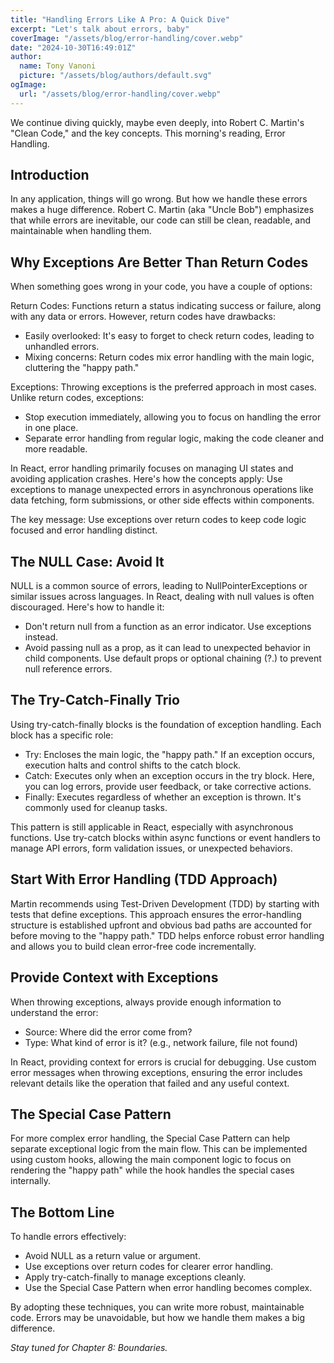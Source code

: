 ```yaml
---
title: "Handling Errors Like A Pro: A Quick Dive"
excerpt: "Let's talk about errors, baby"
coverImage: "/assets/blog/error-handling/cover.webp"
date: "2024-10-30T16:49:01Z"
author:
  name: Tony Vanoni
  picture: "/assets/blog/authors/default.svg"
ogImage:
  url: "/assets/blog/error-handling/cover.webp"
---
```


We continue diving quickly, maybe even deeply, into Robert C. Martin's "Clean Code," and the key concepts. This morning's reading, Error Handling.

## Introduction

In any application, things will go wrong. But how we handle these errors makes a huge difference. Robert C. Martin (aka "Uncle Bob") emphasizes that while errors are inevitable, our code can still be clean, readable, and maintainable when handling them.

## Why Exceptions Are Better Than Return Codes

When something goes wrong in your code, you have a couple of options:

Return Codes: Functions return a status indicating success or failure, along with any data or errors. However, return codes have drawbacks:

- Easily overlooked: It's easy to forget to check return codes, leading to unhandled errors.
- Mixing concerns: Return codes mix error handling with the main logic, cluttering the "happy path."

Exceptions: Throwing exceptions is the preferred approach in most cases. Unlike return codes, exceptions:

- Stop execution immediately, allowing you to focus on handling the error in one place.
- Separate error handling from regular logic, making the code cleaner and more readable.

In React, error handling primarily focuses on managing UI states and avoiding application crashes. Here's how the concepts apply: Use exceptions to manage unexpected errors in asynchronous operations like data fetching, form submissions, or other side effects within components.

The key message: Use exceptions over return codes to keep code logic focused and error handling distinct.

## The NULL Case: Avoid It

NULL is a common source of errors, leading to NullPointerExceptions or similar issues across languages. In React, dealing with null values is often discouraged. Here's how to handle it:

- Don't return null from a function as an error indicator. Use exceptions instead.
- Avoid passing null as a prop, as it can lead to unexpected behavior in child components. Use default props or optional chaining (?.) to prevent null reference errors.

## The Try-Catch-Finally Trio

Using try-catch-finally blocks is the foundation of exception handling. Each block has a specific role:

- Try: Encloses the main logic, the "happy path." If an exception occurs, execution halts and control shifts to the catch block.
- Catch: Executes only when an exception occurs in the try block. Here, you can log errors, provide user feedback, or take corrective actions.
- Finally: Executes regardless of whether an exception is thrown. It's commonly used for cleanup tasks.

This pattern is still applicable in React, especially with asynchronous functions. Use try-catch blocks within async functions or event handlers to manage API errors, form validation issues, or unexpected behaviors.

## Start With Error Handling (TDD Approach)

Martin recommends using Test-Driven Development (TDD) by starting with tests that define exceptions. This approach ensures the error-handling structure is established upfront and obvious bad paths are accounted for before moving to the "happy path." TDD helps enforce robust error handling and allows you to build clean error-free code incrementally.

## Provide Context with Exceptions

When throwing exceptions, always provide enough information to understand the error:

- Source: Where did the error come from?
- Type: What kind of error is it? (e.g., network failure, file not found)

In React, providing context for errors is crucial for debugging. Use custom error messages when throwing exceptions, ensuring the error includes relevant details like the operation that failed and any useful context.

## The Special Case Pattern

For more complex error handling, the Special Case Pattern can help separate exceptional logic from the main flow. This can be implemented using custom hooks, allowing the main component logic to focus on rendering the "happy path" while the hook handles the special cases internally.

## The Bottom Line

To handle errors effectively:

- Avoid NULL as a return value or argument.
- Use exceptions over return codes for clearer error handling.
- Apply try-catch-finally to manage exceptions cleanly.
- Use the Special Case Pattern when error handling becomes complex.

By adopting these techniques, you can write more robust, maintainable code. Errors may be unavoidable, but how we handle them makes a big difference.

_Stay tuned for Chapter 8: Boundaries._
